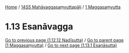 
[Home](/) / [14S5 Mahāvaggasaṃyuttapāḷi](../../14S5.md) / [1 Maggasaṃyutta](../1.md)

# 1.13 Esanāvagga


[Go to previous page (1.12.12 Nadīsutta)](1.12/1.12.12.md) / [Go to parent page (1 Maggasaṃyutta)](../1.md) / [Go to next page (1.13.1 Esanāsutta)](1.13/1.13.1.md)


